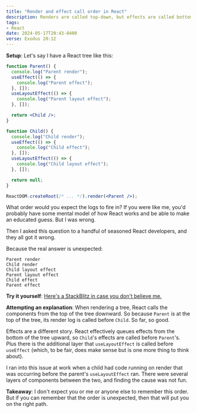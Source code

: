 ```yaml
---
title: "Render and effect call order in React"
description: Renders are called top-down, but effects are called bottom-up.
tags:
- React
date: 2024-05-17T20:43-0400
verse: Exodus 20:12
---
```


**Setup**: Let's say I have a React tree like this:

```jsx
function Parent() {
  console.log("Parent render");
  useEffect(() => {
    console.log("Parent effect");
  }, []);
  useLayoutEffect(() => {
    console.log("Parent layout effect");
  }, []);

  return <Child />;
}

function Child() {
  console.log("Child render");
  useEffect(() => {
    console.log("Child effect");
  }, []);
  useLayoutEffect(() => {
    console.log("Child layout effect");
  }, []);

  return null;
}

ReactDOM.createRoot(/* ... */).render(<Parent />);
```

What order would you expect the logs to fire in? If you were like me, you'd
probably have some mental model of how React works and be able to make an
educated guess. But I was wrong.

Then I asked this question to a handful of seasoned React developers, and they
all got it wrong.

Because the real answer is unexpected:

```
Parent render
Child render
Child layout effect
Parent layout effect
Child effect
Parent effect
```

**Try it yourself**:
[Here's a StackBlitz in case you don't believe me.](https://stackblitz.com/edit/vitejs-vite-7n9w8p?file=src%2Fmain.tsx)

**Attempting an explanation**: When rendering a tree, React calls the components
from the top of the tree downward. So because `Parent` is at the top of the
tree, its render log is called before `Child`. So far, so good.

Effects are a different story. React effectively queues effects from the bottom
of the tree upward, so `Child`'s effects are called before `Parent`'s. Plus
there is the additional layer that `useLayoutEffect` is called before
`useEffect` (which, to be fair, does make sense but is one more thing to think
about).

I ran into this issue at work when a child had code running on render that was
occurring before the parent's `useLayoutEffect` ran. There were several layers
of components between the two, and finding the cause was not fun.

**Takeaway**: I don't expect you or me or anyone else to remember this order.
But if you can remember that the order is unexpected, then that will put you on
the right path.
